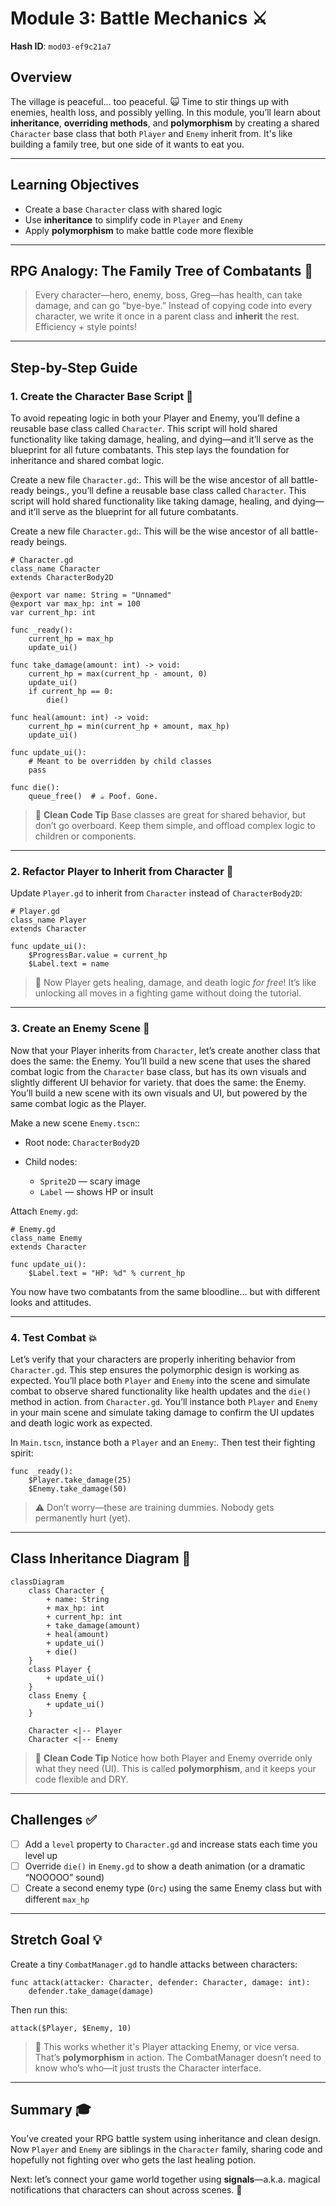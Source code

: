 # Module 3: Battle Mechanics ⚔️

**Hash ID**: `mod03-ef9c21a7`

## Overview

The village is peaceful... too peaceful. 🙀
Time to stir things up with enemies, health loss, and possibly yelling. In this module, you’ll learn about **inheritance**, **overriding methods**, and **polymorphism** by creating a shared `Character` base class that both `Player` and `Enemy` inherit from. It's like building a family tree, but one side of it wants to eat you.

---

## Learning Objectives

- Create a base `Character` class with shared logic
- Use **inheritance** to simplify code in `Player` and `Enemy`
- Apply **polymorphism** to make battle code more flexible

---

## RPG Analogy: The Family Tree of Combatants 🌳

> Every character—hero, enemy, boss, Greg—has health, can take damage, and can go “bye-bye.”
> Instead of copying code into every character, we write it once in a parent class and **inherit** the rest. Efficiency + style points!

---

## Step-by-Step Guide

### 1. Create the Character Base Script 📜

To avoid repeating logic in both your Player and Enemy, you’ll define a reusable base class called `Character`. This script will hold shared functionality like taking damage, healing, and dying—and it’ll serve as the blueprint for all future combatants. This step lays the foundation for inheritance and shared combat logic.

Create a new file `Character.gd`:. This will be the wise ancestor of all battle-ready beings., you’ll define a reusable base class called `Character`. This script will hold shared functionality like taking damage, healing, and dying—and it’ll serve as the blueprint for all future combatants.

Create a new file `Character.gd`:. This will be the wise ancestor of all battle-ready beings.

```gdscript
# Character.gd
class_name Character
extends CharacterBody2D

@export var name: String = "Unnamed"
@export var max_hp: int = 100
var current_hp: int

func _ready():
    current_hp = max_hp
    update_ui()

func take_damage(amount: int) -> void:
    current_hp = max(current_hp - amount, 0)
    update_ui()
    if current_hp == 0:
        die()

func heal(amount: int) -> void:
    current_hp = min(current_hp + amount, max_hp)
    update_ui()

func update_ui():
    # Meant to be overridden by child classes
    pass

func die():
    queue_free()  # ☕️ Poof. Gone.
```

> 🦼 **Clean Code Tip**
> Base classes are great for shared behavior, but don’t go overboard. Keep them simple, and offload complex logic to children or components.

---

### 2. Refactor Player to Inherit from Character 🧐

Update `Player.gd` to inherit from `Character` instead of `CharacterBody2D`:

```gdscript
# Player.gd
class_name Player
extends Character

func update_ui():
    $ProgressBar.value = current_hp
    $Label.text = name
```

> 🎉 Now Player gets healing, damage, and death logic _for free_!
> It’s like unlocking all moves in a fighting game without doing the tutorial.

---

### 3. Create an Enemy Scene 👹

Now that your Player inherits from `Character`, let’s create another class that does the same: the Enemy. You’ll build a new scene that uses the shared combat logic from the `Character` base class, but has its own visuals and slightly different UI behavior for variety. that does the same: the Enemy. You’ll build a new scene with its own visuals and UI, but powered by the same combat logic as the Player.

Make a new scene `Enemy.tscn`::

- Root node: `CharacterBody2D`
- Child nodes:

  - `Sprite2D` — scary image
  - `Label` — shows HP or insult

Attach `Enemy.gd`:

```gdscript
# Enemy.gd
class_name Enemy
extends Character

func update_ui():
    $Label.text = "HP: %d" % current_hp
```

You now have two combatants from the same bloodline... but with different looks and attitudes.

---

### 4. Test Combat 💥

Let’s verify that your characters are properly inheriting behavior from `Character.gd`. This step ensures the polymorphic design is working as expected. You’ll place both `Player` and `Enemy` into the scene and simulate combat to observe shared functionality like health updates and the `die()` method in action. from `Character.gd`. You’ll instance both `Player` and `Enemy` in your main scene and simulate taking damage to confirm the UI updates and death logic work as expected.

In `Main.tscn`, instance both a `Player` and an `Enemy`:. Then test their fighting spirit:

```gdscript
func _ready():
    $Player.take_damage(25)
    $Enemy.take_damage(50)
```

> ⚠️ Don’t worry—these are training dummies. Nobody gets permanently hurt (yet).

---

## Class Inheritance Diagram 🧢

```mermaid
classDiagram
    class Character {
        + name: String
        + max_hp: int
        + current_hp: int
        + take_damage(amount)
        + heal(amount)
        + update_ui()
        + die()
    }
    class Player {
        + update_ui()
    }
    class Enemy {
        + update_ui()
    }

    Character <|-- Player
    Character <|-- Enemy
```

> 🦼 **Clean Code Tip**
> Notice how both Player and Enemy override only what they need (UI). This is called **polymorphism**, and it keeps your code flexible and DRY.

---

## Challenges ✅

- [ ] Add a `level` property to `Character.gd` and increase stats each time you level up
- [ ] Override `die()` in `Enemy.gd` to show a death animation (or a dramatic “NOOOOO” sound)
- [ ] Create a second enemy type (`Orc`) using the same Enemy class but with different `max_hp`

---

## Stretch Goal 💡

Create a tiny `CombatManager.gd` to handle attacks between characters:

```gdscript
func attack(attacker: Character, defender: Character, damage: int):
    defender.take_damage(damage)
```

Then run this:

```gdscript
attack($Player, $Enemy, 10)
```

> 🤯 This works whether it's Player attacking Enemy, or vice versa. That’s **polymorphism** in action. The CombatManager doesn’t need to know who’s who—it just trusts the Character interface.

---

## Summary 🎓

You’ve created your RPG battle system using inheritance and clean design.
Now `Player` and `Enemy` are siblings in the `Character` family, sharing code and hopefully not fighting over who gets the last healing potion.

Next: let’s connect your game world together using **signals**—a.k.a. magical notifications that characters can shout across scenes. 📱
